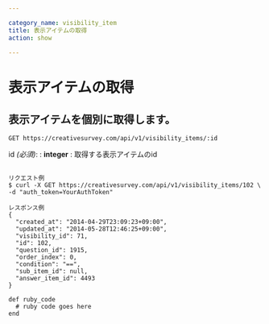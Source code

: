 ```yaml
---

category_name: visibility_item
title: 表示アイテムの取得
action: show

---
```


# 表示アイテムの取得

## 表示アイテムを個別に取得します。

`GET https://creativesurvey.com/api/v1/visibility_items/:id`

id _(必須)_:
: __integer__
: 取得する表示アイテムのid

~~~

リクエスト例
$ curl -X GET https://creativesurvey.com/api/v1/visibility_items/102 \
-d "auth_token=YourAuthToken"

レスポンス例
{
  "created_at": "2014-04-29T23:09:23+09:00",
  "updated_at": "2014-05-28T12:46:25+09:00",
  "visibility_id": 71,
  "id": 102,
  "question_id": 1915,
  "order_index": 0,
  "condition": "==",
  "sub_item_id": null,
  "answer_item_id": 4493
}

~~~

~~~
def ruby_code
  # ruby code goes here
end
~~~

